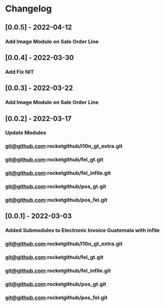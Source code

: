 # Changelog
## [0.0.5] - 2022-04-12
### Add Image Module on Sale Order Line
## [0.0.4] - 2022-03-30
### Add Fix NIT
## [0.0.3] - 2022-03-22
### Add Image Module on Sale Order Line
## [0.0.2] - 2022-03-17
### Update Modules
### git@github.com:rocketgithub/l10n_gt_extra.git
### git@github.com:rocketgithub/fel_gt.git
### git@github.com:rocketgithub/fel_infile.git
### git@github.com:rocketgithub/pos_gt.git
### git@github.com:rocketgithub/pos_fel.git
## [0.0.1] - 2022-03-03
### Added Submodules to Electronic Invoice Guatemala with Infile
### git@github.com:rocketgithub/l10n_gt_extra.git
### git@github.com:rocketgithub/fel_gt.git
### git@github.com:rocketgithub/fel_infile.git
### git@github.com:rocketgithub/pos_gt.git
### git@github.com:rocketgithub/pos_fel.git
